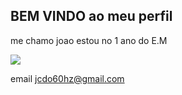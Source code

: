 ## BEM VINDO ao meu perfil

me chamo joao estou no 1 ano do E.M

![](https://tenor.com/pt-BR/view/gangnam-style-roblox-guest-gif-14931958373959593048)


email jcdo60hz@gmail.com
